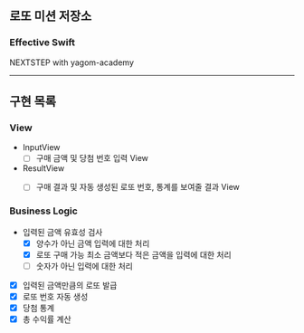 ## 로또 미션 저장소
### Effective Swift
NEXTSTEP with yagom-academy

---

## 구현 목록

### View
- InputView
    - [ ] 구매 금액 및 당첨 번호 입력 View

- ResultView
    - [ ] 구매 결과 및 자동 생성된 로또 번호, 통계를 보여줄 결과 View


### Business Logic
- 입력된 금액 유효성 검사
    - [x] 양수가 아닌 금액 입력에 대한 처리
    - [x] 로또 구매 가능 최소 금액보다 적은 금액을 입력에 대한 처리
    - [ ] 숫자가 아닌 입력에 대한 처리
- [x] 입력된 금액만큼의 로또 발급
- [x] 로또 번호 자동 생성
- [x] 당첨 통계
- [x] 총 수익률 계산